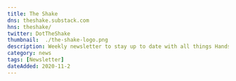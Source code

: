 ```yaml
---
title: The Shake
dns: theshake.substack.com
hns: theshake/
twitter: DotTheShake
thumbnail:  ./the-shake-logo.png
description: Weekly newsletter to stay up to date with all things Handshake
category: news
tags: [Newsletter]
dateAdded: 2020-11-2
---
```

